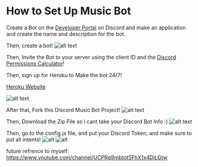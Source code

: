 # How to Set Up Music Bot

Create a Bot on the [Developer Portal](https://discord.com/developers/applications) on Discord and make an application and create the name and description for the bot.


Then, create a bot!
![alt text](https://github.com/RealMaoMao/Discord-Music-Bot/blob/main/commands/musicbot.png)

Then, Invite the Bot to your server using the client ID and the [Discord Permissions Calculator](https://discordapi.com/permissions.html)!


Then, sign up for Heroku to Make the bot 24/7!


[Heroku Website](https://id.heroku.com/login)


![alt text](https://github.com/RealMaoMao/Discord-Music-Bot/blob/main/commands/music%20bot.png)


After that, Fork this Discord Music Bot Project!
![alt text](https://github.com/RealMaoMao/Discord-Music-Bot/blob/main/commands/forkingimage.png)


Then, Download the Zip File so i cant take your Discord Bot Info :)
![alt text](https://github.com/RealMaoMao/Discord-Music-Bot/blob/main/commands/downloadzip.png)

Then, go to the config.js file, and put your Discord Token, and make sure to put all intents!
![alt](https://github.com/RealMaoMao/Discord-Music-Bot/blob/main/commands/botintents.png)
![alt](https://github.com/RealMaoMao/Discord-Music-Bot/blob/main/commands/bottoken.png)

future refrence to myself: https://www.youtube.com/channel/UCPRq9mbtot5FhX1x4DjLGtw


